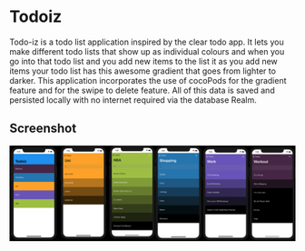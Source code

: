 # Todoiz

Todo-iz is a todo list application inspired by the clear todo app. It lets you make different todo lists that show up as individual colours and when you go into that todo list and you add new items to the list it as you add new items your todo list has this awesome gradient that goes from lighter to darker. This application incorporates the use of cocoPods for the gradient feature and for the swipe to delete feature. All of this data is saved and persisted locally with no internet required via the database Realm.

## Screenshot

![](Full/todoiz.screenshot.png)
